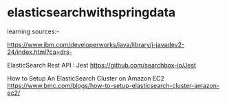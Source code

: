 # elasticsearchwithspringdata
learning sources:-

https://www.ibm.com/developerworks/java/library/j-javadev2-24/index.html?ca=drs-

ElasticSearch Rest API : Jest
https://github.com/searchbox-io/Jest


How to Setup An ElasticSearch Cluster on Amazon EC2
https://www.bmc.com/blogs/how-to-setup-elasticsearch-cluster-amazon-ec2/
